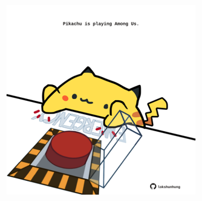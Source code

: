 <!-- built at 13/03/2021, 21:01:24 UTC -->
<p align="center">
  <img width="500" height="500" src="./ReadmeImage.svg">
</p>
